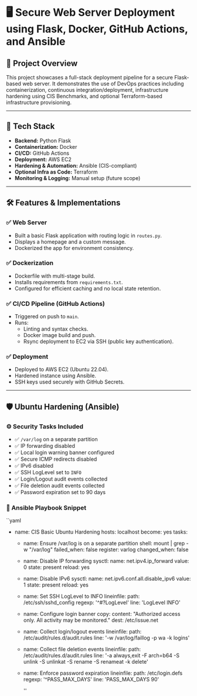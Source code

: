 # 🖥️ Secure Web Server Deployment using Flask, Docker, GitHub Actions, and Ansible

## 📌 Project Overview

This project showcases a full-stack deployment pipeline for a secure Flask-based web server. It demonstrates the use of DevOps practices including containerization, continuous integration/deployment, infrastructure hardening using CIS Benchmarks, and optional Terraform-based infrastructure provisioning.

---

## 🚀 Tech Stack

- **Backend:** Python Flask
- **Containerization:** Docker
- **CI/CD:** GitHub Actions
- **Deployment:** AWS EC2
- **Hardening & Automation:** Ansible (CIS-compliant)
- **Optional Infra as Code:** Terraform
- **Monitoring & Logging:** Manual setup (future scope)

---

## 🛠️ Features & Implementations

### ✅ Web Server
- Built a basic Flask application with routing logic in `routes.py`.
- Displays a homepage and a custom message.
- Dockerized the app for environment consistency.

### ✅ Dockerization
- Dockerfile with multi-stage build.
- Installs requirements from `requirements.txt`.
- Configured for efficient caching and no local state retention.

### ✅ CI/CD Pipeline (GitHub Actions)
- Triggered on push to `main`.
- Runs:
  - Linting and syntax checks.
  - Docker image build and push.
  - Rsync deployment to EC2 via SSH (public key authentication).

### ✅ Deployment
- Deployed to AWS EC2 (Ubuntu 22.04).
- Hardened instance using Ansible.
- SSH keys used securely with GitHub Secrets.
  
---

## 🛡️ Ubuntu Hardening (Ansible)

### ⚙️ Security Tasks Included

- ✅ `/var/log` on a separate partition
- ✅ IP forwarding disabled
- ✅ Local login warning banner configured
- ✅ Secure ICMP redirects disabled
- ✅ IPv6 disabled
- ✅ SSH LogLevel set to `INFO`
- ✅ Login/Logout audit events collected
- ✅ File deletion audit events collected
- ✅ Password expiration set to 90 days

### 📄 Ansible Playbook Snippet

``yaml
- name: CIS Basic Ubuntu Hardening
  hosts: localhost
  become: yes
  tasks:

    - name: Ensure /var/log is on a separate partition
      shell: mount | grep -w "/var/log"
      failed_when: false
      register: varlog
      changed_when: false

    - name: Disable IP forwarding
      sysctl:
        name: net.ipv4.ip_forward
        value: 0
        state: present
        reload: yes

    - name: Disable IPv6
      sysctl:
        name: net.ipv6.conf.all.disable_ipv6
        value: 1
        state: present
        reload: yes

    - name: Set SSH LogLevel to INFO
      lineinfile:
        path: /etc/ssh/sshd_config
        regexp: '^#?LogLevel'
        line: 'LogLevel INFO'

    - name: Configure login banner
      copy:
        content: "Authorized access only. All activity may be monitored."
        dest: /etc/issue.net

    - name: Collect login/logout events
      lineinfile:
        path: /etc/audit/rules.d/audit.rules
        line: '-w /var/log/faillog -p wa -k logins'

    - name: Collect file deletion events
      lineinfile:
        path: /etc/audit/rules.d/audit.rules
        line: '-a always,exit -F arch=b64 -S unlink -S unlinkat -S rename -S renameat -k delete'

    - name: Enforce password expiration
      lineinfile:
        path: /etc/login.defs
        regexp: '^PASS_MAX_DAYS'
        line: 'PASS_MAX_DAYS   90'

      ''
